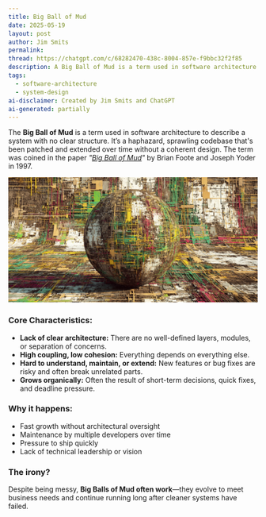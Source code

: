 ```yaml
---
title: Big Ball of Mud
date: 2025-05-19
layout: post
author: Jim Smits
permalink: 
thread: https://chatgpt.com/c/68282470-438c-8004-857e-f9bbc32f2f85
description: A Big Ball of Mud is a term used in software architecture to describe a system with no clear structure.
tags:
  - software-architecture
  - system-design
ai-disclaimer: Created by Jim Smits and ChatGPT
ai-generated: partially
---
```


The **Big Ball of Mud** is a term used in software architecture to describe a system with no clear structure. It’s a haphazard, sprawling codebase that's been patched and extended over time without a coherent design. The term was coined in the paper _"[Big Ball of Mud](https://hillside.net/plop/plop97/Proceedings/foote.pdf)"_ by Brian Foote and Joseph Yoder in 1997.

![a smooth ball of mud interlaced with neon line representing high-coupling](/assets/images/posts/big-ball-of-mud.png "AI Generated Graphic - Midjourney")
### Core Characteristics:

- **Lack of clear architecture:** There are no well-defined layers, modules, or separation of concerns.    
- **High coupling, low cohesion:** Everything depends on everything else.    
- **Hard to understand, maintain, or extend:** New features or bug fixes are risky and often break unrelated parts.    
- **Grows organically:** Often the result of short-term decisions, quick fixes, and deadline pressure.    

### Why it happens:

- Fast growth without architectural oversight    
- Maintenance by multiple developers over time    
- Pressure to ship quickly    
- Lack of technical leadership or vision    

### The irony?

Despite being messy, **Big Balls of Mud often work**—they evolve to meet business needs and continue running long after cleaner systems have failed.
